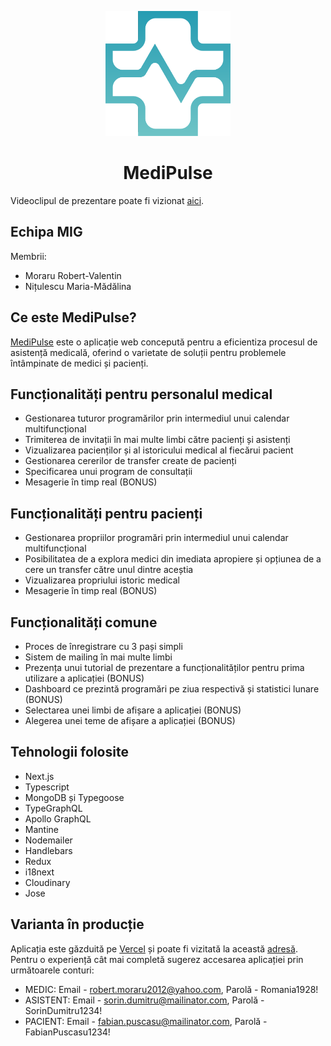 <p align="center">
  <a href="https://medipulse.vercel.app/">
    <img src="https://github.com/Frostyezz/medipulse/blob/main/public/images/logos/logo_white.svg?raw=true" style="width: 200px" alt="MediPulse logo"/>
  </a>
</p>

<h1 align="center">MediPulse</h1>

Videoclipul de prezentare poate fi vizionat [aici](https://youtu.be/L58H5ctJDt8).

## Echipa MIG

Membrii:

- Moraru Robert-Valentin
- Nițulescu Maria-Mădălina

## Ce este MediPulse?

[MediPulse](https://medipulse.vercel.app/) este o aplicație web concepută pentru a eficientiza procesul de asistență medicală, oferind o varietate de soluții pentru problemele întâmpinate de medici și pacienți.

## Funcționalități pentru personalul medical

- Gestionarea tuturor programărilor prin intermediul unui calendar multifuncțional
- Trimiterea de invitații în mai multe limbi către pacienți și asistenți
- Vizualizarea pacienților și al istoricului medical al fiecărui pacient
- Gestionarea cererilor de transfer create de pacienți
- Specificarea unui program de consultații
- Mesagerie în timp real (BONUS)

## Funcționalități pentru pacienți

- Gestionarea propriilor programări prin intermediul unui calendar multifuncțional
- Posibilitatea de a explora medici din imediata apropiere și opțiunea de a cere un transfer către unul dintre aceștia
- Vizualizarea propriului istoric medical
- Mesagerie în timp real (BONUS)

## Funcționalități comune

- Proces de înregistrare cu 3 pași simpli
- Sistem de mailing în mai multe limbi
- Prezența unui tutorial de prezentare a funcționalităților pentru prima utilizare a aplicației (BONUS)
- Dashboard ce prezintă programări pe ziua respectivă și statistici lunare (BONUS)
- Selectarea unei limbi de afișare a aplicației (BONUS)
- Alegerea unei teme de afișare a aplicației (BONUS)

## Tehnologii folosite

- Next.js
- Typescript
- MongoDB și Typegoose
- TypeGraphQL
- Apollo GraphQL
- Mantine
- Nodemailer
- Handlebars
- Redux
- i18next
- Cloudinary
- Jose

## Varianta în producție

Aplicația este găzduită pe [Vercel](https://vercel.com/) și poate fi vizitată la această [adresă](https://medipulse.vercel.app/). Pentru o experiență cât mai completă sugerez accesarea aplicației prin următoarele conturi:

- MEDIC: Email - robert.moraru2012@yahoo.com, Parolă - Romania1928!
- ASISTENT: Email - sorin.dumitru@mailinator.com, Parolă - SorinDumitru1234!
- PACIENT: Email - fabian.puscasu@mailinator.com, Parolă - FabianPuscasu1234!
